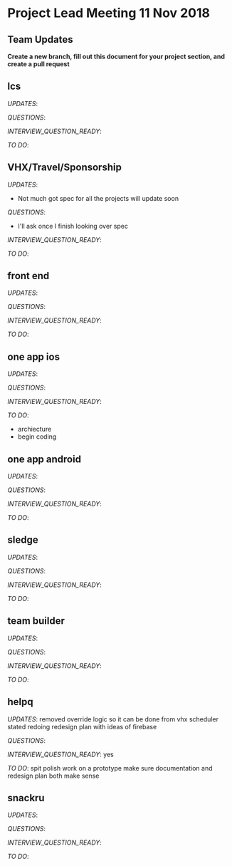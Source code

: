 # Project Lead Meeting 11 Nov 2018
## Team Updates

**Create a new branch, fill out this document for your project section, and create a pull request**

## lcs

_UPDATES_:

_QUESTIONS_:

_INTERVIEW_QUESTION_READY_:

[//]: # (don't actually put the question here)

_TO DO_:

## VHX/Travel/Sponsorship

_UPDATES_:
- Not much got spec for all the projects will update soon

_QUESTIONS_: 
- I'll ask once I finish looking over spec

_INTERVIEW_QUESTION_READY_:


[//]: # (don't actually put the question here)

_TO DO_:

## front end

_UPDATES_:

_QUESTIONS_:

_INTERVIEW_QUESTION_READY_:

[//]: # (don't actually put the question here)

_TO DO_:

## one app ios

_UPDATES_:

_QUESTIONS_:

_INTERVIEW_QUESTION_READY_:

[//]: # (don't actually put the question here)

_TO DO_:
- archiecture
- begin coding

## one app android

_UPDATES_:

_QUESTIONS_:

_INTERVIEW_QUESTION_READY_:

[//]: # (don't actually put the question here)

_TO DO_:

## sledge

_UPDATES_:

_QUESTIONS_:

_INTERVIEW_QUESTION_READY_:

[//]: # (don't actually put the question here)

_TO DO_:

## team builder

_UPDATES_:

_QUESTIONS_:

_INTERVIEW_QUESTION_READY_:

[//]: # (don't actually put the question here)

_TO DO_:

## helpq

_UPDATES_:
removed override logic so it can be done from vhx scheduler
stated redoing redesign plan with ideas of firebase

_QUESTIONS_:

_INTERVIEW_QUESTION_READY_:
yes

[//]: # (don't actually put the question here)

_TO DO_:
spit polish
work on a prototype
make sure documentation and redesign plan both make sense

## snackru

_UPDATES_:

_QUESTIONS_:

_INTERVIEW_QUESTION_READY_:

[//]: # (don't actually put the question here)

_TO DO_:
